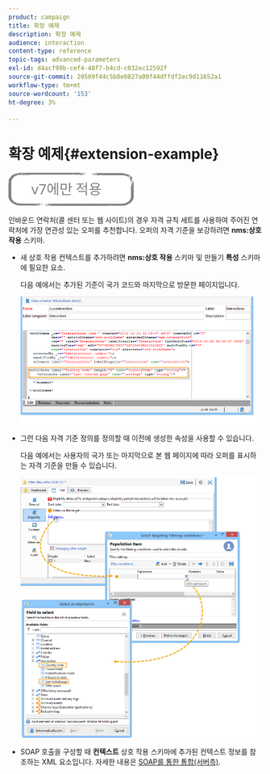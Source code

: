 ```yaml
---
product: campaign
title: 확장 예제
description: 확장 예제
audience: interaction
content-type: reference
topic-tags: advanced-parameters
exl-id: d4acf99b-cef4-48f7-b4cd-c032ec12592f
source-git-commit: 20509f44c5b8e0827a09f44dffdf2ec9d11652a1
workflow-type: tm+mt
source-wordcount: '153'
ht-degree: 3%

---
```


# 확장 예제{#extension-example}

![](../../assets/v7-only.svg)

인바운드 연락처(콜 센터 또는 웹 사이트)의 경우 자격 규칙 세트를 사용하여 주어진 연락처에 가장 연관성 있는 오퍼를 추천합니다. 오퍼의 자격 기준을 보강하려면 **nms:상호 작용** 스키마.

* 새 상호 작용 컨텍스트를 추가하려면 **nms:상호 작용** 스키마 및 만들기 **특성** 스키마에 필요한 요소.

   다음 예에서는 추가된 기준이 국가 코드와 마지막으로 방문한 페이지입니다.

   ![](assets/s_ncs_configuration_offer_schemas.png)

* 그런 다음 자격 기준 정의를 정의할 때 이전에 생성한 속성을 사용할 수 있습니다.

   다음 예에서는 사용자의 국가 또는 마지막으로 본 웹 페이지에 따라 오퍼를 표시하는 자격 기준을 만들 수 있습니다.

   ![](assets/s_ncs_configuration_offer_context.png)

* SOAP 호출을 구성할 때 **컨텍스트** 상호 작용 스키마에 추가된 컨텍스트 정보를 참조하는 XML 요소입니다. 자세한 내용은 [SOAP를 통한 통합(서버측)](../../interaction/using/integration-via-soap--server-side-.md).
